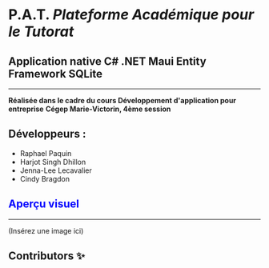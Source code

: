 # P.A.T. *Plateforme Académique pour le Tutorat*

## Application native C# .NET Maui Entity Framework SQLite
---

**Réalisée dans le cadre du cours Développement d'application pour entreprise**
**Cégep Marie-Victorin, 4ème session**

## Développeurs : 
- Raphael Paquin
- Harjot Singh Dhillon
- Jenna-Lee Lecavalier
- Cindy Bragdon

## <span style="color:blue">Aperçu visuel</span>
---
(Insérez une image ici)

## Contributors ✨
 
<!-- ALL-CONTRIBUTORS-LIST:START - Ne supprimez pas ou ne modifiez pas cette section -->
<!-- prettier-ignore-start -->
<!-- markdownlint-disable -->
<!-- markdownlint-restore -->
<!-- prettier-ignore-end -->
 
<!-- ALL-CONTRIBUTORS-LIST:END -->
